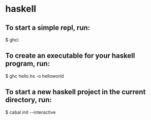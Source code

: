 # haskell
## To start a simple repl, run:
$   ghci
## To create an executable for your haskell program, run:
$   ghc hello.hs -o helloworld
## To start a new haskell project in the current directory, run:
$   cabal init --interactive
